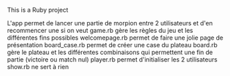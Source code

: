 This is a Ruby project

L'app permet de lancer une partie de morpion entre 2 utilisateurs et d'en recommencer une si on veut
game.rb gère les règles du jeu et les différentes fins possibles
welcomepage.rb permet de faire une jolie page de présentation
board_case.rb permet de créer une case du plateau
board.rb gère le plateau et les différentes combinaisons qui permettent une fin de partie (victoire ou match nul)
player.rb permet d'initialiser les 2 utilisateurs
show.rb ne sert à rien

